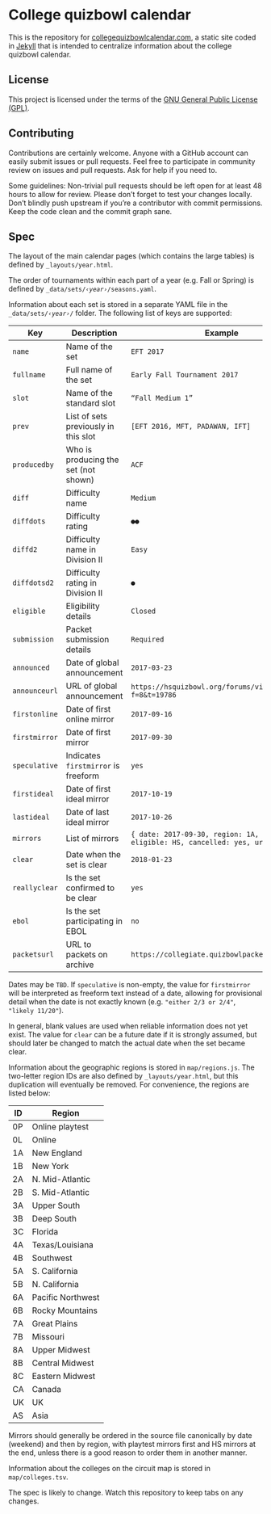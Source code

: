 # College quizbowl calendar

This is the repository for [collegequizbowlcalendar.com](https://collegequizbowlcalendar.com/),
a static site coded in [Jekyll](https://jekyllrb.com/) that is intended to centralize information about the college quizbowl calendar.

## License

This project is licensed under the terms of the [GNU General Public License (GPL)](https://www.gnu.org/licenses/gpl-3.0.en.html).

## Contributing

Contributions are certainly welcome. Anyone with a GitHub account can easily submit issues or pull requests. Feel free to participate in community review on issues and pull requests. Ask for help if you need to.

Some guidelines: Non-trivial pull requests should be left open for at least 48 hours to allow for review. Please don’t forget to test your changes locally. Don’t blindly push upstream if you’re a contributor with commit permissions. Keep the code clean and the commit graph sane.

## Spec

The layout of the main calendar pages (which contains the large tables) is defined by `_layouts/year.html`.

The order of tournaments within each part of a year (e.g. Fall or Spring) is defined by <code>\_data/sets/_‹year›_/seasons.yaml</code>.

Information about each set is stored in a separate YAML file in the <code>\_data/sets/_‹year›_/</code> folder. The following list of keys are supported:

Key | Description | Example
-|-|-
`name`        | Name of the set                      | `EFT 2017`
`fullname`    | Full name of the set                 | `Early Fall Tournament 2017`
`slot`        | Name of the standard slot            | `“Fall Medium 1”`
`prev`        | List of sets previously in this slot | `[EFT 2016, MFT, PADAWAN, IFT]`
`producedby`  | Who is producing the set (not shown) | `ACF`
`diff`        | Difficulty name                      | `Medium`
`diffdots`    | Difficulty rating                    | `●●`
`diffd2`      | Difficulty name in Division II       | `Easy`
`diffdotsd2`  | Difficulty rating in Division II     | `●`
`eligible`    | Eligibility details                  | `Closed`
`submission`  | Packet submission details            | `Required`
`announced`   | Date of global announcement          | `2017-03-23`
`announceurl` | URL of global announcement           | `https://hsquizbowl.org/forums/viewtopic.php?f=8&t=19786`
`firstonline` | Date of first online mirror          | `2017-09-16`
`firstmirror` | Date of first mirror                 | `2017-09-30`
`speculative` | Indicates `firstmirror` is freeform  | `yes`
`firstideal`  | Date of first ideal mirror           | `2017-10-19`
`lastideal`   | Date of last ideal mirror            | `2017-10-26`
`mirrors`     | List of mirrors                      | `{ date: 2017-09-30, region: 1A, name: Yale,` <br /> `eligible: HS, cancelled: yes, url: "..." }`
`clear`       | Date when the set is clear           | `2018-01-23`
`reallyclear` | Is the set confirmed to be clear     | `yes`
`ebol`        | Is the set participating in EBOL     | `no`
`packetsurl`  | URL to packets on archive            | `https://collegiate.quizbowlpackets.com/2048/`

Dates may be `TBD`. If `speculative` is non-empty, the value for `firstmirror` will be interpreted as freeform text instead of a date, allowing for provisional detail when the date is not exactly known (e.g. `"either 2/3 or 2/4"`, `"likely 11/20"`).

In general, blank values are used when reliable information does not yet exist. The value for `clear` can be a future date if it is strongly assumed, but should later be changed to match the actual date when the set became clear.

Information about the geographic regions is stored in `map/regions.js`. The two-letter region IDs are also defined by `_layouts/year.html`, but this duplication will eventually be removed.
For convenience, the regions are listed below:

ID | Region
-- | --
0P | Online playtest
0L | Online
1A | New England
1B | New York
2A | N. Mid-Atlantic
2B | S. Mid-Atlantic
3A | Upper South
3B | Deep South
3C | Florida
4A | Texas/Louisiana
4B | Southwest
5A | S. California
5B | N. California
6A | Pacific Northwest
6B | Rocky Mountains
7A | Great Plains
7B | Missouri
8A | Upper Midwest
8B | Central Midwest
8C | Eastern Midwest
CA | Canada
UK | UK
AS | Asia

Mirrors should generally be ordered in the source file canonically by date (weekend) and then by region, with playtest mirrors first and HS mirrors at the end, unless there is a good reason to order them in another manner.

Information about the colleges on the circuit map is stored in `map/colleges.tsv`.

The spec is likely to change. Watch this repository to keep tabs on any changes.
